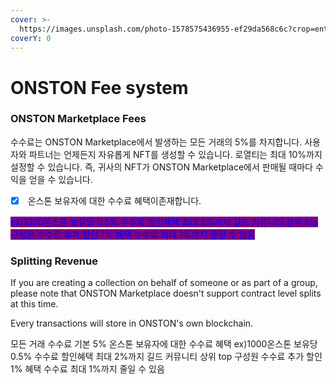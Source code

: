 ```yaml
---
cover: >-
  https://images.unsplash.com/photo-1578575436955-ef29da568c6c?crop=entropy&cs=srgb&fm=jpg&ixid=MnwxOTcwMjR8MHwxfHNlYXJjaHwxfHx0aWNrZXR8ZW58MHx8fHwxNjM5MjUxOTQ1&ixlib=rb-1.2.1&q=85
coverY: 0
---
```


# ONSTON Fee system

### ONSTON Marketplace Fees

수수료는 ONSTON Marketplace에서 발생하는 모든 거래의 5%를 차지합니다. 사용자와 파트너는 언제든지 자유롭게 NFT를 생성할 수 있습니다. 로열티는 최대 10%까지 설정할 수 있습니다. 즉, 귀사의 NFT가 ONSTON Marketplace에서 판매될 때마다 수익을 얻을 수 있습니다.

* [x] &#x20;온스톤 보유자에 대한 수수료 혜택이존재합니다.   &#x20;

<mark style="color:blue;background-color:purple;">ex)1000온스톤 보유당 0.5% 수수료 할인혜택 최대 2%까지 길드 커뮤니티 상위 top 구성원 수수료 추가 할인 1% 혜택 수수료 최대 1%까지 줄일 수 있음</mark>

### Splitting Revenue

&#x20;If you are creating a collection on behalf of someone or as part of a group, please note that ONSTON Marketplace doesn't support contract level splits at this time.

Every transactions will store in ONSTON's own blockchain.&#x20;

모든 거래 수수료 기본 5% 온스톤 보유자에 대한 수수료 혜택 ex)1000온스톤 보유당 0.5% 수수료 할인혜택 최대 2%까지 길드 커뮤니티 상위 top 구성원 수수료 추가 할인 1% 혜택 수수료 최대 1%까지 줄일 수 있음
